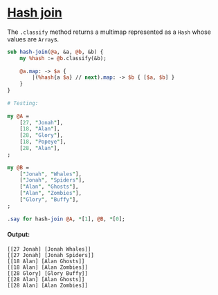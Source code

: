 [1]: https://rosettacode.org/wiki/Hash_join

# [Hash join][1]

The `.classify` method returns a multimap represented as a `Hash` whose values are `Array`s.

```perl
sub hash-join(@a, &a, @b, &b) {
    my %hash := @b.classify(&b);
 
    @a.map: -> $a {
        |(%hash{a $a} // next).map: -> $b { [$a, $b] }
    }
}
 
# Testing:
 
my @A =
    [27, "Jonah"],
    [18, "Alan"],
    [28, "Glory"],
    [18, "Popeye"],
    [28, "Alan"],
;
 
my @B =
    ["Jonah", "Whales"],
    ["Jonah", "Spiders"],
    ["Alan", "Ghosts"],
    ["Alan", "Zombies"],
    ["Glory", "Buffy"],
;
 
.say for hash-join @A, *[1], @B, *[0];
```

#### Output:
```
[[27 Jonah] [Jonah Whales]]
[[27 Jonah] [Jonah Spiders]]
[[18 Alan] [Alan Ghosts]]
[[18 Alan] [Alan Zombies]]
[[28 Glory] [Glory Buffy]]
[[28 Alan] [Alan Ghosts]]
[[28 Alan] [Alan Zombies]]
```